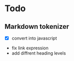 # Todo

## Markdown tokenizer
- [x] convert into javascript
- fix link expression
- add diffrent heading levels
